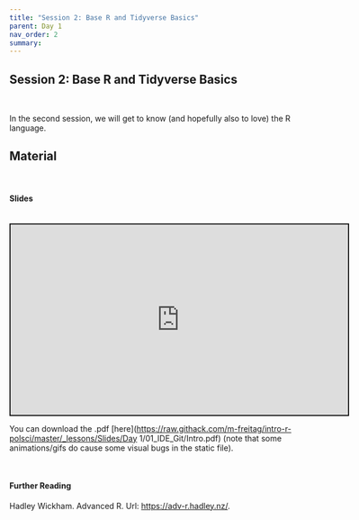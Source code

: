 ```yaml
---
title: "Session 2: Base R and Tidyverse Basics"
parent: Day 1
nav_order: 2
summary: 
---
```


## Session 2: Base R and Tidyverse Basics

<br/>

In the second session, we will get to know (and hopefully also to love) the R language.

## Material

<br/>

#### Slides

<br/>

 <iframe src="https://ghcdn.rawgit.org/m-freitag/intro-r-polsci/master/_lessons/Slides/Day%201/02_BaseR_Tidyverse/02_Basics.html" width="600" height="337.50" style="border:2px solid currentColor;" loading="lazy" allowfullscreen></iframe> <script>fitvids('.shareagain', {players: 'iframe'});</script>

You can download the .pdf [here](https://raw.githack.com/m-freitag/intro-r-polsci/master/_lessons/Slides/Day 1/01_IDE_Git/Intro.pdf) (note that some animations/gifs do cause some visual bugs in the static file).

<br/>

#### Further Reading

Hadley Wickham. Advanced R. Url: https://adv-r.hadley.nz/.
